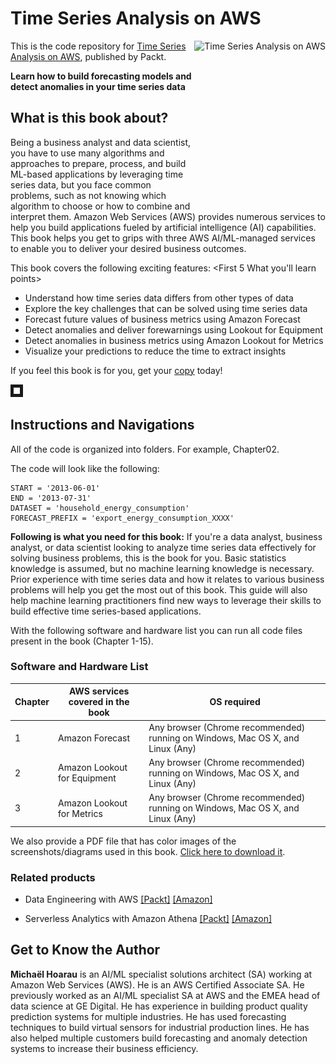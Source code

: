 # Time Series Analysis on AWS

<a href="https://www.packtpub.com/product/time-series-analysis-on-aws/9781801816847"><img src="https://static.packt-cdn.com/products/9781801816847/cover/smaller" alt="Time Series Analysis on AWS" height="256px" align="right"></a>

This is the code repository for [Time Series Analysis on AWS](https://www.packtpub.com/product/time-series-analysis-on-aws/9781801816847), published by Packt.

**Learn how to build forecasting models and detect anomalies in your time series data**

## What is this book about?
Being a business analyst and data scientist, you have to use many algorithms and approaches to prepare, process, and build ML-based applications by leveraging time series data, but you face common problems, such as not knowing which algorithm to choose or how to combine and interpret them. Amazon Web Services (AWS) provides numerous services to help you build applications fueled by artificial intelligence (AI) capabilities. This book helps you get to grips with three AWS AI/ML-managed services to enable you to deliver your desired business outcomes.

This book covers the following exciting features: <First 5 What you'll learn points>
* Understand how time series data differs from other types of data
* Explore the key challenges that can be solved using time series data
* Forecast future values of business metrics using Amazon Forecast
* Detect anomalies and deliver forewarnings using Lookout for Equipment
* Detect anomalies in business metrics using Amazon Lookout for Metrics
* Visualize your predictions to reduce the time to extract insights

If you feel this book is for you, get your [copy](https://www.amazon.com/dp/1801816840) today!

<a href="https://www.packtpub.com/?utm_source=github&utm_medium=banner&utm_campaign=GitHubBanner"><img src="https://raw.githubusercontent.com/PacktPublishing/GitHub/master/GitHub.png" 
alt="https://www.packtpub.com/" border="5" /></a>

## Instructions and Navigations
All of the code is organized into folders. For example, Chapter02.

The code will look like the following:
```
START = '2013-06-01'
END = '2013-07-31'
DATASET = 'household_energy_consumption'
FORECAST_PREFIX = 'export_energy_consumption_XXXX'
```

**Following is what you need for this book:**
If you're a data analyst, business analyst, or data scientist looking to analyze time series data effectively for solving business problems, this is the book for you. Basic statistics knowledge is assumed, but no machine learning knowledge is necessary. Prior experience with time series data and how it relates to various business problems will help you get the most out of this book. This guide will also help machine learning practitioners find new ways to leverage their skills to build effective time series-based applications.

With the following software and hardware list you can run all code files present in the book (Chapter 1-15).

### Software and Hardware List

| Chapter  |AWS services covered in the book                  | OS required                        |
| -------- | ------------------------------------| -----------------------------------|
| 1        | Amazon Forecast                    | Any browser (Chrome recommended) running on Windows, Mac OS X, and Linux (Any) |
| 2        | Amazon Lookout for Equipment       | Any browser (Chrome recommended) running on Windows, Mac OS X, and Linux (Any) |
| 3        | Amazon Lookout for Metrics         | Any browser (Chrome recommended) running on Windows, Mac OS X, and Linux (Any) |


We also provide a PDF file that has color images of the screenshots/diagrams used in this book. [Click here to download it]( https://static.packt-cdn.com/downloads/9781801816847_ColorImages.pdf).

### Related products 
* Data Engineering with AWS [[Packt]](https://www.packtpub.com/product/data-engineering-with-aws/9781800560413) [[Amazon]](https://www.amazon.com/dp/1800560419)

* Serverless Analytics with Amazon Athena [[Packt]](https://www.packtpub.com/product/serverless-analytics-with-amazon-athena/9781800562349) [[Amazon]](https://www.amazon.com/dp/1800562349)

## Get to Know the Author
**Michaël Hoarau**
is an AI/ML specialist solutions architect (SA) working at Amazon Web Services (AWS). He is an AWS Certified Associate SA. He previously worked as an AI/ML specialist SA at AWS and the EMEA head of data science at GE Digital. He has experience in building product quality prediction systems for multiple industries. He has used forecasting techniques to build virtual sensors for industrial production lines. He has also helped multiple customers build forecasting and anomaly detection systems to increase their business efficiency.
